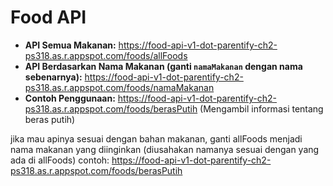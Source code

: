# Food API

- **API Semua Makanan:** https://food-api-v1-dot-parentify-ch2-ps318.as.r.appspot.com/foods/allFoods
- **API Berdasarkan Nama Makanan (ganti `namaMakanan` dengan nama sebenarnya):** https://food-api-v1-dot-parentify-ch2-ps318.as.r.appspot.com/foods/namaMakanan
- **Contoh Penggunaan:** https://food-api-v1-dot-parentify-ch2-ps318.as.r.appspot.com/foods/berasPutih (Mengambil informasi tentang beras putih)


jika mau apinya sesuai dengan bahan makanan, ganti allFoods menjadi nama makanan yang diinginkan (diusahakan namanya sesuai dengan yang ada di allFoods)
contoh: https://food-api-v1-dot-parentify-ch2-ps318.as.r.appspot.com/foods/berasPutih
